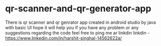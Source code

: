 # qr-scanner-and-qr-generator-app
There is qr scanner and qr genrator app created in android studio by java with basic UI hope it will help you
if you have any problem or any suggestions regarding the code feel free to ping me ar linkdin
linkdin - https://www.linkedin.com/in/harshit-singhal-14562622a/
